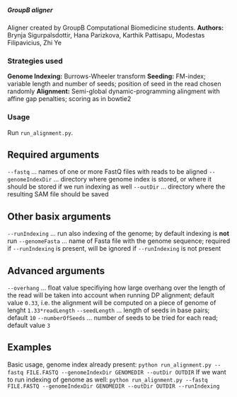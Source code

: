 ##### GroupB aligner

Aligner created by GroupB Computational Biomedicine students.
**Authors:** Brynja Sigurpalsdottir, Hana Parizkova, Karthik Pattisapu, Modestas Filipavicius, Zhi Ye

### Strategies used
**Genome Indexing:** Burrows-Wheeler transform
**Seeding:** FM-index; variable length and number of seeds; position of seed in the read chosen randomly
**Alignment:** Semi-global dynamic-programming alingment with affine gap penalties; scoring as in bowtie2

### Usage
Run `run_alignment.py`.

## Required arguments
`--fastq` ... names of one or more FastQ files with reads to be aligned
`--genomeIndexDir` ... directory where genome index is stored, or where it should be stored if we run indexing as well
`--outDir` ... directory where the resulting SAM file should be saved

## Other basix arguments
`--runIndexing` ... run also indexing of the genome; by default indexing is **not** run
`--genomeFasta` ... name of Fasta file with the genome sequence; required if `--runIndexing` is present, will be ignored if `--runIndexing` is not present

## Advanced arguments
`--overhang` ... float value specifiying how large overhang over the length of the read will be taken into account when running DP alignment; default value `0.33`, i.e. the alignment will be computed on a piece of genome of lenght `1.33*readLength`
`--seedLength` ... length of seeds in base pairs; default `10`
`--numberOfSeeds` ... number of seeds to be tried for each read; default value `3`

## Examples
Basic usage, genome index already present: `python run_alignment.py --fastq FILE.FASTQ --genomeIndexDir GENOMEDIR --outDir OUTDIR`
If we want to run indexing of genome as well: `python run_alignment.py --fastq FILE.FASTQ --genomeIndexDir GENOMEDIR --outDir OUTDIR --runIndexing`
